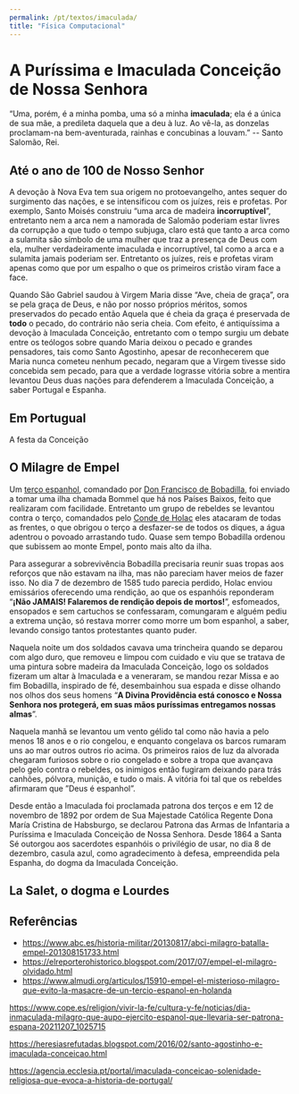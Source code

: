 ```yaml
---
permalink: /pt/textos/imaculada/
title: "Física Computacional"
---
```


# A Puríssima e Imaculada Conceição de Nossa Senhora

“Uma, porém, é a minha pomba, uma só a minha **imaculada**; ela é a única de sua mãe, a predileta daquela que a deu à luz. Ao vê-la, as donzelas proclamam-na bem-aventurada, rainhas e concubinas a louvam.” -- Santo Salomão, Rei.

## Até o ano de 100 de Nosso Senhor

A devoção à Nova Eva tem sua origem no protoevangelho, antes sequer do surgimento das nações, e se intensificou com os juízes, reis e profetas. Por exemplo, Santo Moisés construiu “uma arca de madeira **incorruptível**”, entretanto nem a arca nem a namorada de Salomão poderiam estar livres da corrupção a que tudo o tempo subjuga, claro está que tanto a arca como a sulamita são símbolo de uma mulher que traz a presença de Deus com ela, mulher verdadeiramente imaculada e incorruptível, tal como a arca e a sulamita jamais poderiam ser. Entretanto os juízes, reis e profetas viram apenas como que por um espalho o que os primeiros cristão viram face a face. 

Quando São Gabriel saudou à Virgem Maria disse “Ave, cheia de graça”, ora se pela graça de Deus, e não por nosso próprios méritos, somos preservados do pecado então Aquela que é cheia da graça é preservada de **todo** o pecado, do contrário não seria cheia. Com efeito, é antiquíssima a devoção à Imaculada Conceição, entretanto com o tempo surgiu um debate entre os teólogos sobre quando Maria deixou o pecado e grandes pensadores, tais como Santo Agostinho, apesar de reconhecerem que Maria nunca cometeu nenhum pecado, negaram que a Virgem tivesse sido concebida sem pecado, para que a verdade lograsse vitória sobre a mentira levantou Deus duas nações para defenderem a Imaculada Conceição, a saber Portugal e Espanha.

## Em Portugual

A festa da Conceição

## O Milagre de Empel

Um [terço espanhol](https://pt.wikipedia.org/wiki/Ter%C3%A7o_(militar)), comandado por [Don Francisco de Bobadilla](https://es.wikipedia.org/wiki/Francisco_Arias_de_Bobadilla), foi enviado a tomar uma ilha chamada Bommel que há nos Países Baixos, feito que realizaram com facilidade. Entretanto um grupo de rebeldes se levantou contra o terço, comandados pelo [Conde de Holac](https://es.wikipedia.org/wiki/Felipe_de_Hohenlohe-Neuenstein) eles atacaram de todas as frentes, o que obrigou o terço a desfazer-se de todos os diques, a água adentrou o povoado arrastando tudo. Quase sem tempo Bobadilla ordenou que subissem ao monte Empel, ponto mais alto da ilha.

Para assegurar a sobrevivência Bobadilla precisaria reunir suas tropas aos reforços que não estavam na ilha, mas não pareciam haver meios de fazer isso. No dia 7 de dezembro de 1585 tudo parecia perdido, Holac enviou emissários oferecendo uma rendição, ao que os espanhóis reponderam “**¡Não JAMAIS! Falaremos de rendição depois de mortos!**”, esfomeados, ensopados e sem cartuchos se confessaram, comungaram e alguém pediu a extrema unção, só restava morrer como morre um bom espanhol, a saber, levando consigo tantos protestantes quanto puder.

Naquela noite um dos soldados cavava uma trincheira quando se deparou com algo duro, que removeu e limpou com cuidado e viu que se tratava de uma pintura sobre madeira da Imaculada Conceição, logo os soldados fizeram um altar à Imaculada e a veneraram, se mandou rezar Missa e ao fim Bobadilla, inspirado de fé, desembainhou sua espada e disse olhando nos olhos dos seus homens “**A Divina Providência está conosco e Nossa Senhora nos protegerá, em suas mãos puríssimas entregamos nossas almas**”.

Naquela manhã se levantou um vento gélido tal como não havia a pelo menos 18 anos e o rio congelou, e enquanto congelava os barcos rumaram uns ao mar outros outros rio acima. Os primeiros raios de luz da alvorada chegaram furiosos sobre o rio congelado e sobre a tropa que avançava pelo gelo contra o rebeldes, os inimigos então fugiram deixando para trás canhões, pólvora, munição, e tudo o mais. A vitória foi tal que os rebeldes afirmaram que ”Deus é espanhol”.

Desde então a Imaculada foi proclamada patrona dos terços e em 12 de novembro de 1892 por ordem de Sua Majestade Católica Regente Dona María Cristina de Habsburgo, se declarou Patrona das Armas de Infantaria a Puríssima e Imaculada Conceição de Nossa Senhora. Desde 1864 a Santa Sé outorgou aos sacerdotes espanhóis o privilégio de usar, no dia 8 de dezembro, casula azul, como agradecimento à defesa, empreendida pela Espanha, do dogma da Imaculada Conceição.

## La Salet, o dogma e Lourdes

## Referências

* https://www.abc.es/historia-militar/20130817/abci-milagro-batalla-empel-201308151733.html
* https://elreporterohistorico.blogspot.com/2017/07/empel-el-milagro-olvidado.html
* https://www.almudi.org/articulos/15910-empel-el-misterioso-milagro-que-evito-la-masacre-de-un-tercio-espanol-en-holanda

https://www.cope.es/religion/vivir-la-fe/cultura-y-fe/noticias/dia-inmaculada-milagro-que-aupo-ejercito-espanol-que-llevaria-ser-patrona-espana-20211207_1025715

https://heresiasrefutadas.blogspot.com/2016/02/santo-agostinho-e-imaculada-conceicao.html

https://agencia.ecclesia.pt/portal/imaculada-conceicao-solenidade-religiosa-que-evoca-a-historia-de-portugal/
